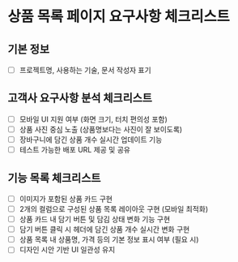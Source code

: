# 상품 목록 페이지 요구사항 체크리스트

## 기본 정보
- [ ] 프로젝트명, 사용하는 기술, 문서 작성자 표기

## 고객사 요구사항 분석 체크리스트
- [ ] 모바일 UI 지원 여부 (화면 크기, 터치 편의성 포함)
- [ ] 상품 사진 중심 노출 (상품명보다는 사진이 잘 보이도록)
- [ ] 장바구니에 담긴 상품 개수 실시간 업데이트 기능
- [ ] 테스트 가능한 배포 URL 제공 및 공유

## 기능 목록 체크리스트
- [ ] 이미지가 포함된 상품 카드 구현
- [ ] 2개의 컬럼으로 구성된 상품 목록 레이아웃 구현 (모바일 최적화)
- [ ] 상품 카드 내 담기 버튼 및 담김 상태 변화 기능 구현
- [ ] 담기 버튼 클릭 시 헤더에 담긴 상품 개수 실시간 변화 구현
- [ ] 상품 목록 내 상품명, 가격 등의 기본 정보 표시 여부 (필요 시)
- [ ] 디자인 시안 기반 UI 일관성 유지
